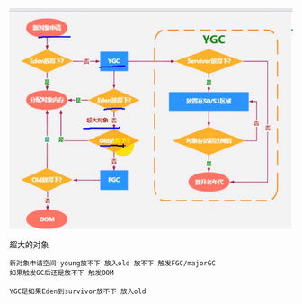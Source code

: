 ![img_25.png](img_25.png)

超大的对象

    新对象申请空间 young放不下 放入old 放不下 触发FGC/majorGC
    如果触发GC后还是放不下 触发OOM
    
    YGC是如果Eden到survivor放不下 放入old


